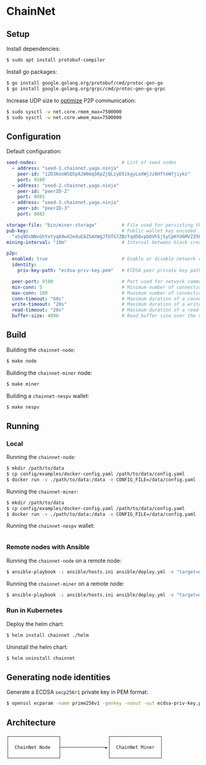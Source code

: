 # ChainNet
## Setup
Install dependencies: 
```bash
$ sudo apt install protobuf-compiler 
```

Install go packages: 
```bash
$ go install google.golang.org/protobuf/cmd/protoc-gen-go
$ go install google.golang.org/grpc/cmd/protoc-gen-go-grpc
```

Increase UDP size to [optimize](https://github.com/quic-go/quic-go/wiki/UDP-Buffer-Sizes) P2P communication:  
```bash
$ sudo sysctl -w net.core.rmem_max=7500000
$ sudo sysctl -w net.core.wmem_max=7500000
```
## Configuration
Default configuration:
```yaml
seed-nodes:                               # List of seed nodes
  - address: "seed-1.chainnet.yago.ninja"
    peer-id: "12D3KooWSQ5pAJW8mq5RpZjQLzyD5ikgyLoXWjJz8HfteW7jiyks"
    port: 9100
  - address: "seed-2.chainnet.yago.ninja"
    peer-id: "peerID-2"
    port: 8081
  - address: "seed-3.chainnet.yago.ninja"
    peer-id: "peerID-3"
    port: 8082

storage-file: "bin/miner-storage"         # File used for persisting the chain status
pub-key:                                  # Public wallet key encoded in base58, used for receiving mining rewards
  "aSq9DsNNvGhYxYyqA9wd2eduEAZ5AXWgJTbTG7ZBzTqdDQvpbDVh5j5yCpKYU6MVZ35PW9KegkuX1JZDLHdkaTAbKXwfx4Pjy2At82Dda9ujs8d5ReXF22QHk2JA"
mining-interval: "10m"                    # Interval between block creation

p2p:
  enabled: true                           # Enable or disable network communication
  identity:
    priv-key-path: "ecdsa-priv-key.pem"   # ECDSA peer private key path in PEM format (leave empty to generate a random identity)

  peer-port: 9100                         # Port used for network communication with other peers
  min-conn: 5                             # Minimum number of connections
  max-conn: 100                           # Maximum number of connections
  conn-timeout: "60s"                     # Maximum duration of a connection
  write-timeout: "20s"                    # Maximum duration of a write stream
  read-timeout: "20s"                     # Maximum duration of a read stream
  buffer-size: 4096                       # Read buffer size over the network
```
## Build
Building the `chainnet-node`: 
```bash
$ make node
```

Building the `chainnet-miner` node:
```bash
$ make miner
```

Building a `chainnet-nespv` wallet:
```bash
$ make nespv 
````

## Running
### Local 
Running the `chainnet-node`: 
```bash 
$ mkdir /path/to/data
$ cp config/examples/docker-config.yaml /path/to/data/config.yaml
$ docker run -v ./path/to/data:/data -e CONFIG_FILE=/data/config.yaml -p 8080:8080 yagoninja/chainnet-node:latest
```
Running the `chainnet-miner`: 
```bash 
$ mkdir /path/to/data
$ cp config/examples/docker-config.yaml /path/to/data/config.yaml
$ docker run -v ./path/to/data:/data -e CONFIG_FILE=/data/config.yaml -p 8080:8080 yagoninja/chainnet-miner:latest
```

Running the `chainnet-nespv` wallet: 
```bash

```

### Remote nodes with Ansible
Running the `chainnet-node` on a remote node:
```bash
$ ansible-playbook -i ansible/hosts.ini ansible/deploy.yml -e "target=node config=../default-config.yaml"
```

Running the `chainnet-miner` on a remote node:
```bash
$ ansible-playbook -i ansible/hosts.ini ansible/deploy.yml -e "target=miner config=../default-config.yaml"
```

### Run in Kubernetes 
Deploy the helm chart:
```bash
$ helm install chainnet ./helm
```

Uninstall the helm chart:
```bash
$ helm uninstall chainnet
```

## Generating node identities
Generate a ECDSA `secp256r1` private key in PEM format: 
```bash
$ openssl ecparam -name prime256v1 -genkey -noout -out ecdsa-priv-key.pem
```


## Architecture
```ascii
┌──────────────────┐                 ┌──────────────────┐
│                  │                 │                  │
│  ChainNet Node   ├────────────────►│  ChainNet Miner  │
│                  │                 │                  │
└──────────────────┘                 └──────────────────┘
```
